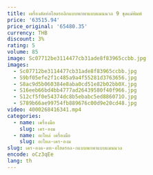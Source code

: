 ```yaml
---
title: เครื่องดัดท่อไฮดรอลิกแบบพกพาแบบแมนนวล 9 ชุดแม่พิมพ์
price: '63515.94'
price_original: '65480.35'
currency: THB
discount: 3%
rating: 5
volume: 85
image: Sc07712be3114477cb31ade8f83965ccbb.jpg
images:
  - Sc07712be3114477cb31ade8f83965ccbb.jpg
  - S9bf05efe2f1c485a9a4f55281d3763656.jpg
  - S8ac9d5b060384e8aba0cd51e82b02bb0X.jpg
  - S16eeb66bd4bb4777ad26439580f40f966.jpg
  - S12cf5f0e54374dc8b5ebabc5ed886071O.jpg
  - S789b66ae99754fb889676c00d9e20cd48.jpg
video: 4000268416341.mp4
categories:
  - name: เครื่องมือ
    slug: เคร-องม
  - name: อะไหล่ เครื่องมือ
    slug: อะไหล-เคร-องม
slug: เคร-องด-ดท-อไฮดรอล-กแบบพกพาแบบแมนนวล
encode: oCz3qEe
lang: th
---
```

  